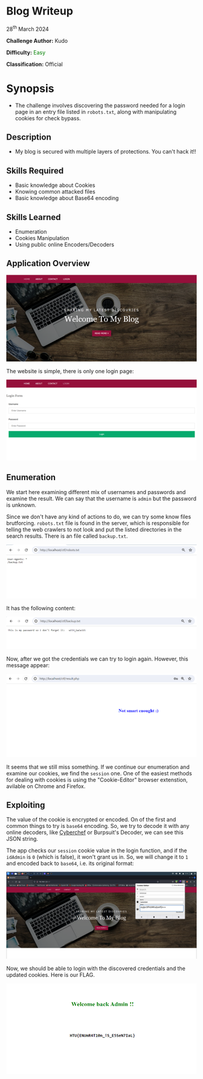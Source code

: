 # Blog Writeup

28<sup>th</sup> March 2024

​**Challenge Author:** Kudo

​**Difficulty:** <font color=green>Easy</font>

​**Classification:** Official

# Synopsis

- The challenge involves discovering the password needed for a login page in an entry file listed in `robots.txt`, along with manipulating cookies for check bypass.

## Description

* My blog is secured with multiple layers of protections. You can't hack it!!

## Skills Required

- Basic knowledge about Cookies 
- Knowing common attacked files
- Basic knowledge about Base64 encoding

## Skills Learned

- Enumeration
- Cookies Manipulation
- Using public online Encoders/Decoders

## Application Overview

![img](./assets/overview.png)

The website is simple, there is only one login page:

![img](./assets/login.png)

## Enumeration

We start here examining different mix of usernames and passwords and examine the result. We can say that the username is `admin` but the password is unknown.

Since we don't have any kind of actions to do, we can try some know files brutforcing. `robots.txt` file is found in the server, which is responsible for telling the web crawlers to not look and put the listed directories in the search results. There is an file called `backup.txt`.

![img](./assets/robots.png)

It has the following content:

![img](./assets/backup.png)

Now, after we got the credentials we can try to login again. However, this message appear:

![img](./assets/smart.png)

It seems that we still miss something. If we continue our enumeration and examine our cookies, we find the `session` one. One of the easiest methods for dealing with cookies is using the "Cookie-Editor" browser extenstion, avilable on Chrome and Firefox.

## Exploiting

The value of the cookie is encrypted or encoded. On of the first and common things to try is `base64` encoding. So, we try to decode it with any online decoders, like [Cyberchef](https://gchq.github.io/CyberChef/) or Burpsuit's Decoder, we can see this JSON string.

The app checks our `session` cookie value in the login function, and if the `idAdmin` is `0` (which is false), it won't grant us in. So, we will change it to `1` and encoded back to `base64`, i.e. its original format:

![img](./assets/cookie.png)

Now, we should be able to login with  the discovered credentials and the updated cookies. Here is our FLAG.

![img](./assets/flag.png)
